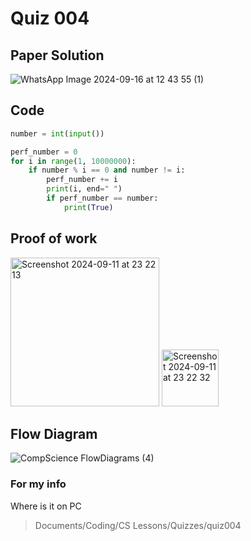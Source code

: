 # Quiz 004

## Paper Solution

![WhatsApp Image 2024-09-16 at 12 43 55 (1)](https://github.com/user-attachments/assets/e54ccef6-45d9-4c7a-b24a-66ee805477f8)

## Code
```.py
number = int(input())

perf_number = 0
for i in range(1, 10000000):
    if number % i == 0 and number != i:
        perf_number += i
        print(i, end=" ")
        if perf_number == number:
            print(True)
```

## Proof of work
<img width="238" alt="Screenshot 2024-09-11 at 23 22 13" src="https://github.com/user-attachments/assets/9e497984-5a05-43d3-9607-1678ba912a80">
<img width="91" alt="Screenshot 2024-09-11 at 23 22 32" src="https://github.com/user-attachments/assets/bf0d55d5-0e5d-49ae-855f-e00ecd8a6ff0">

## Flow Diagram
![CompScience FlowDiagrams (4)](https://github.com/user-attachments/assets/0818c0b5-5e12-48b0-8f88-2145b97c8b80)

### For my info
Where is it on PC
>Documents/Coding/CS Lessons/Quizzes/quiz004
